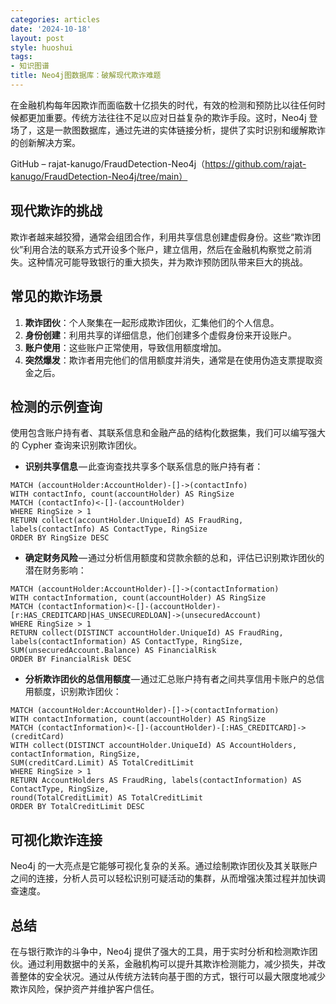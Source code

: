 ```yaml
---
categories: articles
date: '2024-10-18'
layout: post
style: huoshui
tags:
- 知识图谱
title: Neo4j图数据库：破解现代欺诈难题
---
```


在金融机构每年因欺诈而面临数十亿损失的时代，有效的检测和预防比以往任何时候都更加重要。传统方法往往不足以应对日益复杂的欺诈手段。这时，Neo4j 登场了，这是一款图数据库，通过先进的实体链接分析，提供了实时识别和缓解欺诈的创新解决方案。

GitHub – rajat-kanugo/FraudDetection-Neo4j（https://github.com/rajat-kanugo/FraudDetection-Neo4j/tree/main）

## 现代欺诈的挑战

欺诈者越来越狡猾，通常会组团合作，利用共享信息创建虚假身份。这些“欺诈团伙”利用合法的联系方式开设多个账户，建立信用，然后在金融机构察觉之前消失。这种情况可能导致银行的重大损失，并为欺诈预防团队带来巨大的挑战。

## 常见的欺诈场景

1.  **欺诈团伙**：个人聚集在一起形成欺诈团伙，汇集他们的个人信息。
2.  **身份创建**：利用共享的详细信息，他们创建多个虚假身份来开设账户。
3.  **账户使用**：这些账户正常使用，导致信用额度增加。
4.  **突然爆发**：欺诈者用完他们的信用额度并消失，通常是在使用伪造支票提取资金之后。

## 检测的示例查询

使用包含账户持有者、其联系信息和金融产品的结构化数据集，我们可以编写强大的 Cypher 查询来识别欺诈团伙。

-   **识别共享信息** — 此查询查找共享多个联系信息的账户持有者：

```
MATCH (accountHolder:AccountHolder)-[]->(contactInfo) 
WITH contactInfo, count(accountHolder) AS RingSize 
MATCH (contactInfo)<-[]-(accountHolder) 
WHERE RingSize > 1 
RETURN collect(accountHolder.UniqueId) AS FraudRing, labels(contactInfo) AS ContactType, RingSize 
ORDER BY RingSize DESC
```

-   **确定财务风险** — 通过分析信用额度和贷款余额的总和，评估已识别欺诈团伙的潜在财务影响：

```
MATCH (accountHolder:AccountHolder)-[]->(contactInformation) 
WITH contactInformation, count(accountHolder) AS RingSize 
MATCH (contactInformation)<-[]-(accountHolder)-[r:HAS_CREDITCARD|HAS_UNSECUREDLOAN]->(unsecuredAccount) 
WHERE RingSize > 1 
RETURN collect(DISTINCT accountHolder.UniqueId) AS FraudRing, labels(contactInformation) AS ContactType, RingSize, 
SUM(unsecuredAccount.Balance) AS FinancialRisk 
ORDER BY FinancialRisk DESC
```

-   **分析欺诈团伙的总信用额度** — 通过汇总账户持有者之间共享信用卡账户的总信用额度，识别欺诈团伙：

```
MATCH (accountHolder:AccountHolder)-[]->(contactInformation) 
WITH contactInformation, count(accountHolder) AS RingSize 
MATCH (contactInformation)<-[]-(accountHolder)-[:HAS_CREDITCARD]->(creditCard) 
WITH collect(DISTINCT accountHolder.UniqueId) AS AccountHolders, contactInformation, RingSize, 
SUM(creditCard.Limit) AS TotalCreditLimit 
WHERE RingSize > 1 
RETURN AccountHolders AS FraudRing, labels(contactInformation) AS ContactType, RingSize, 
round(TotalCreditLimit) AS TotalCreditLimit 
ORDER BY TotalCreditLimit DESC
```

## 可视化欺诈连接

Neo4j 的一大亮点是它能够可视化复杂的关系。通过绘制欺诈团伙及其关联账户之间的连接，分析人员可以轻松识别可疑活动的集群，从而增强决策过程并加快调查速度。

## 总结

在与银行欺诈的斗争中，Neo4j 提供了强大的工具，用于实时分析和检测欺诈团伙。通过利用数据中的关系，金融机构可以提升其欺诈检测能力，减少损失，并改善整体的安全状况。通过从传统方法转向基于图的方式，银行可以最大限度地减少欺诈风险，保护资产并维护客户信任。